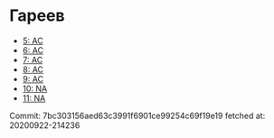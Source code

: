 # Гареев
- [5: AC](5.md)
- [6: AC](6.md)
- [7: AC](7.md)
- [8: AC](8.md)
- [9: AC](9.md)
- [10: NA](10.md)
- [11: NA](11.md)

Commit: 7bc303156aed63c3991f6901ce99254c69f19e19
 fetched at: 20200922-214236
